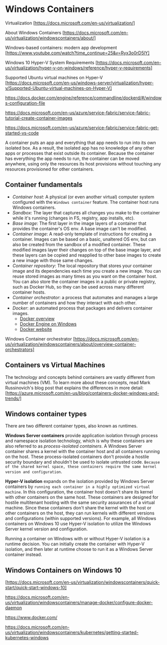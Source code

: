 # Windows Containers


Virtualization
[https://docs.microsoft.com/en-us/virtualization/]

About Windows Containers
[https://docs.microsoft.com/en-us/virtualization/windowscontainers/about/]

Windows-based containers: modern app development
[https://www.youtube.com/watch?time_continue=25&v=Ryx3o0rD5lY]

Windows 10 Hyper-V System Requirements
[https://docs.microsoft.com/en-us/virtualization/hyper-v-on-windows/reference/hyper-v-requirements]

Supported Ubuntu virtual machines on Hyper-V
[https://docs.microsoft.com/en-us/windows-server/virtualization/hyper-v/Supported-Ubuntu-virtual-machines-on-Hyper-V]


https://docs.docker.com/engine/reference/commandline/dockerd/#/windows-configuration-file

https://docs.microsoft.com/en-us/azure/service-fabric/service-fabric-tutorial-create-container-images

https://docs.microsoft.com/en-us/azure/service-fabric/service-fabric-get-started-vs-code

A container puts an app and everything that app needs to run into its own isolated box. As a result, the isolated app has no knowledge of any other apps or processes that exist outside its container. Because the container has everything the app needs to run, the container can be moved anywhere, using only the resources its host provisions without touching any resources provisioned for other containers.

## Container fundamentals

* *Container host*: 
  A physical (or even another virtual) computer system configured with the `Windows container` feature. The container host runs Windows containers.
* *Sandbox*: 
  The layer that captures all changes you make to the container while it's running (changes in FS, registry, app installs, etc).
* *Base image*: 
  The first layer in the image layers of a container that provides the container's OS env. A base image can't be modified.
* *Container image*: 
  A read-only template of instructions for creating a container. Images can be based on a basic, unaltered OS env, but can also be created from the sandbox of a modified container. These modified images layer their changes on top of the base image layer, and these layers can be copied and reapplied to other base images to create a new image with those same changes.
* *Container repository*: 
  The local repository that stores your container image and its dependencies each time you create a new image. You can reuse stored images as many times as you want on the container host. You can also store the container images in a public or private registry, such as Docker Hub, so they can be used across many different container hosts.
* *Container orchestrator*: 
  a process that automates and manages a large number of containers and how they interact with each other. 
* *Docker*: 
  an automated process that packages and delivers container images.
  * [Docker overview](https://docs.microsoft.com/en-us/virtualization/windowscontainers/about/docker-overview)
  * [Docker Engine on Windows](https://docs.microsoft.com/en-us/virtualization/windowscontainers/manage-docker/configure-docker-daemon)
  * [Docker website](https://www.docker.com/)


Windows Container orchestrator
[https://docs.microsoft.com/en-us/virtualization/windowscontainers/about/overview-container-orchestrators]


## Containers vs Virtual Machines

The technology and concepts behind containers are vastly different from virtual machines (VM). To learn more about these concepts, read Mark Russinovich's blog post that explains the differences in more detail:
[https://azure.microsoft.com/en-us/blog/containers-docker-windows-and-trends/]


## Windows container types

There are two different container types, also known as runtimes.

**Windows Server containers** provide application isolation through process and namespace isolation technology, which is why these containers are also referred to as *process-isolated containers*. A Windows Server container shares a kernel with the container host and all containers running on the host. These process-isolated containers don't provide a hostile security boundary and shouldn't be used to isolate untrusted code. `Because of the shared kernel space, these containers require the same kernel version and configuration`.

**Hyper-V isolation** expands on the isolation provided by Windows Server containers by `running each container in a highly optimized virtual machine`. In this configuration, the container host doesn't share its kernel with other containers on the same host. These containers are designed for hostile multitenant hosting with the same security assurances of a virtual machine. Since these containers don't share the kernel with the host or other containers on the host, they can run kernels with different versions and configurations (within supported versions). For example, all Windows containers on Windows 10 use Hyper-V isolation to utilize the Windows Server kernel version and configuration.

Running a container on Windows with or without Hyper-V isolation is a runtime decision. You can initially create the container with Hyper-V isolation, and then later at runtime choose to run it as a Windows Server container instead.


## Windows Containers on Windows 10

[https://docs.microsoft.com/en-us/virtualization/windowscontainers/quick-start/quick-start-windows-10]

https://docs.microsoft.com/en-us/virtualization/windowscontainers/manage-docker/configure-docker-daemon

https://www.docker.com/

https://docs.microsoft.com/en-us/virtualization/windowscontainers/kubernetes/getting-started-kubernetes-windows
